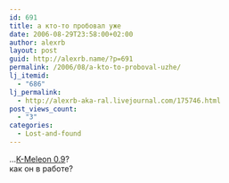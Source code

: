 ```yaml
---
id: 691
title: а кто-то пробовал уже
date: 2006-08-29T23:58:00+02:00
author: alexrb
layout: post
guid: http://alexrb.name/?p=691
permalink: /2006/08/a-kto-to-proboval-uzhe/
lj_itemid:
  - "686"
lj_permalink:
  - http://alexrb-aka-ral.livejournal.com/175746.html
post_views_count:
  - "3"
categories:
  - Lost-and-found
---
```

&#8230;[K-Meleon 0.9](http://kmeleon.sourceforge.net/)?  
как он в работе?